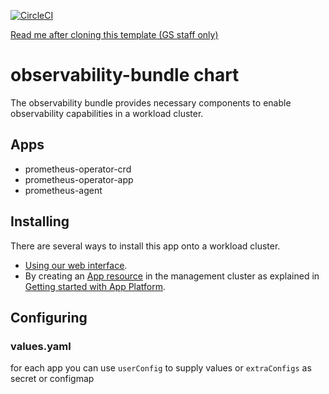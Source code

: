 [![CircleCI](https://circleci.com/gh/giantswarm/observability-bundle.svg?style=shield)](https://circleci.com/gh/giantswarm/observability-bundle)

[Read me after cloning this template (GS staff only)](https://intranet.giantswarm.io/docs/dev-and-releng/app-developer-processes/adding_app_to_appcatalog/)

# observability-bundle chart

The observability bundle provides necessary components to enable observability capabilities in a workload cluster.

## Apps

* prometheus-operator-crd
* prometheus-operator-app
* prometheus-agent


## Installing

There are several ways to install this app onto a workload cluster.

- [Using our web interface](https://docs.giantswarm.io/ui-api/web/app-platform/#installing-an-app).
- By creating an [App resource](https://docs.giantswarm.io/ui-api/management-api/crd/apps.application.giantswarm.io/) in the management cluster as explained in [Getting started with App Platform](https://docs.giantswarm.io/app-platform/getting-started/).

## Configuring

### values.yaml

for each app you can use `userConfig` to supply values
or `extraConfigs` as secret or configmap

